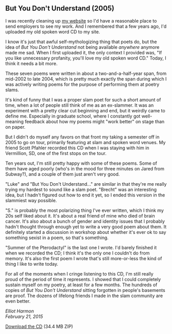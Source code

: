 But You Don't Understand (2005)
----------

I was recently cleaning up [my website](http://elliotharmon.org/) so I'd have a reasonable place to send employers to see my work. And I remembered that a few years ago, I'd uploaded my old spoken word CD to my site.

I know it's just that awful self-mythologizing thing that poets do, but the idea of _But You Don't Understand_ not being available _anywhere_ anymore made me sad. When I first uploaded it, the only context I provided was, "If you like unnecessary profanity, you'll love my old spoken word CD." Today, I think it needs a bit more.

These seven poems were written in about a two-and-a-half-year span, from mid-2002 to late 2004, which is pretty much exactly the span during which I was actively writing poems for the purpose of performing them at poetry slams.

It's kind of funny that I was a proper slam poet for such a short amount of time, when a lot of people still think of me as an ex-slammer. It was an experiment with a pretty clear cut beginning and end, but it weirdly came to define me. Especially in graduate school, where I constantly got well-meaning feedback about how my poems might "work better" on stage than on paper.

But I didn't do myself any favors on that front my taking a semester off in 2005 to go on tour, primarily featuring at slam and spoken word venues. My friend Scott Pfahler recorded this CD when I was staying with him in Vermillion, SD, one of the first stops on the tour.

Ten years out, I'm still pretty happy with some of these poems. Some of them have aged poorly (who's in the mood for three minutes on Jared from Subway?), and a couple of them just aren't very good.

"Luke" and "But You Don't Understand..." are similar in that they're me really trying my hardest to sound like a slam poet. "Brecht" was an interesting idea, but I hadn't figured out how to end it yet, so I ended this version in the slammiest way possible.

"S." is probably the most polarizing thing I've ever written, which I think my 20s self liked about it. It's about a real friend of mine who died of brain cancer. It's also about a bunch of gender and identity issues that I probably hadn't thought through enough yet to write a very good poem about them. It definitely started a discussion in workshop about whether it's ever ok to say something sexist in a poem, so that's something.

"Summer of the Pterodactyl" is the last one I wrote. I'd barely finished it when we recorded the CD; I think it's the only one I couldn't do from memory. It's also the first poem I wrote that's still more-or-less the kind of thing I like to write today.

For all of the moments when I cringe listening to this CD, I'm still really proud of the period of time it represents. I showed that I could completely sustain myself on my poetry, at least for a few months. The hundreds of copies of _But You Don't Understand_ sitting forgotten in people's basements are proof. The dozens of lifelong friends I made in the slam community are even better.

_Elliot Harmon_  
_February 21, 2015_

[Download the CD](/butyoudontunderstand.zip) (34.4 MB ZIP)